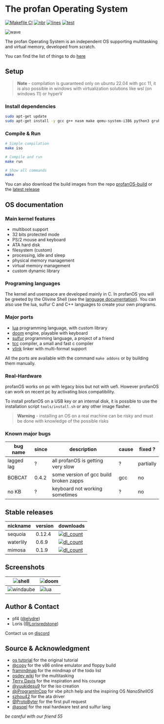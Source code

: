 # The profan Operating System

[![Makefile CI](https://github.com/elydre/profanOS/actions/workflows/makefile.yml/badge.svg)](https://github.com/elydre/profanOS/actions/workflows/makefile.yml)
[![nbr](https://img.shields.io/github/commit-activity/m/elydre/profanOS)](https://github.com/esolangs/profanOS-build/tree/main/img)
[![lines](https://img.shields.io/badge/dynamic/json?color=blue&label=code%20lines&query=profan_lines&url=https://elydre.github.io/build/count.json)](https://elydre.github.io/profan)
[![test](https://img.shields.io/badge/click%20to%20test-all-blue)](https://elydre.github.io/profan/all.html)

![wave](https://elydre.github.io/img/profan.svg)

The profan Operating System is an independent OS supporting multitasking and virtual memory, developed from scratch.

You can find the list of things to do [here](https://framindmap.org/c/maps/1263862/embed)

## Setup

> **Note** -
> compilation is guaranteed only on ubuntu 22.04 with
> gcc 11, it is also possible in windows with virtualization
> solutions like wsl (on windows 11) or hyperV

### Install dependencies

```bash
sudo apt-get update
sudo apt-get install -y gcc g++ nasm make qemu-system-i386 python3 grub-common xorriso grub-pc-bin mtools
```

### Compile & Run

```bash
# Simple compilation
make iso

# Compile and run
make run

# Show all commands
make
```

You can also download the build images from the repo [profanOS-build](https://github.com/esolangs/profanOS-build)
or the [latest release](https://github.com/elydre/profanOS/releases/tag/latest)

## OS documentation

### Main kernel features

- multiboot support
- 32 bits protected mode
- PS/2 mouse and keyboard
- ATA hard disk
- filesystem (custom)
- processing, idle and sleep
- physical memory management
- virtual memory management
- custom dynamic library

### Programing languages

The kernel and userspace are developed mainly in C. In profanOS you will be greeted by
the Olivine Shell (see the [language documentation](https://elydre.github.io/md/olivine)).
You can also use the lua, sulfur C and C++ languages to create your own programs.

### Major ports

- [lua](https://github.com/elydre/lua-profan) programming language, with custom library
- [doom](https://github.com/elydre/doom-profan) engine, playable with keyboard
- [sulfur](https://github.com/asqel/sulfur_lang) programming language, a project of a friend
- [tcc](https://github.com/elydre/tinycc-profan) compiler, a small and fast c compiler
- [vlink](https://github.com/elydre/vlink-profan) linker with multi-format support

All the ports are available with the command `make addons` or by building them manually.

### Real-Hardware

profanOS works on pc with legacy bios but not with uefi. However profanOS
can work on recent pc by activating bios compatibility.

To install profanOS on a USB key or an internal disk, it is possible to use
the installation script `tools/install.sh` or any other image flasher.

> **Warning** -
> installing an OS on a real machine can be risky and
> must be done with knowledge of the possible risks

### Known major bugs

| bug name   | since | description                            | cause | fixed ?   |
|------------|-------|----------------------------------------|-------|-----------|
| lagged lag | ?     | all profanOS is getting very slow      | ?     | partially |
| BOBCAT     | 0.4.2 | some version of gcc build broken zapps | gcc   | no        |
| no KB      | ?     | keyboard not working sometimes         | ?     | no        |

## Stable releases

| nickname  | version | downloads |
|-----------|---------|-----------|
| sequoia   | 0.12.4  | [![dl_count](https://img.shields.io/github/downloads/elydre/profanOS/sequoia/total?color=999999&label=iso+file&style=flat-square)](https://github.com/elydre/profanOS/releases/tag/sequoia) |
| waterlily | 0.6.9   | [![dl_count](https://img.shields.io/github/downloads/elydre/profanOS/waterlily/total?color=999999&label=iso+file&style=flat-square)](https://github.com/elydre/profanOS/releases/tag/waterlily) |
| mimosa    | 0.1.9   | [![dl_count](https://img.shields.io/github/downloads/elydre/profanOS/mimosa/total?color=999999&label=floppy&style=flat-square)](https://github.com/elydre/profanOS/releases/tag/mimosa) |

## Screenshots

| ![shell](https://elydre.github.io/img/profan/screen/shell.png) | ![doom](https://elydre.github.io/img/profan/screen/doom.png) |
|------------------------------------------------------------------|-------------------------------------------------------------------|
| ![windaube](https://elydre.github.io/img/profan/screen/windaube.png) | ![lua](https://elydre.github.io/img/profan/screen/lua.png) |

## Author & Contact

- pf4 ([@elydre](https://github.com/elydre))
- Loris ([@Lorisredstone](https://github.com/Lorisredstone))

Contact us on [discord](http://pf4.ddns.net/discord)

## Source & Acknowledgment

- [os tutorial](https://github.com/cfenollosa/os-tutorial) for the original tutorial
- [@copy](https://github.com/copy/v86) for the v86 online emulator and floppy build
- [framindmap](https://framindmap.org) for the mindmap of the todo list
- [osdev wiki](https://wiki.osdev.org/Cooperative_Multitasking) for the multitasking
- [Terry Davis](https://templeos.org) for the inspiration and his courage
- [@yuukidesu9](https://gitlab.com/yuukidesu9/yuuos) for the iso creation
- [@iProgramInCpp](https://github.com/iProgramMC) for vbe pitch help and the inspiring OS *NanoShellOS*
- [szhou42](https://github.com/szhou42/osdev) for the ata driver
- [@ProtoByter](https://github.com/ProtoByter) for the first pull request
- [@asqel](https://github.com/asqel) for the real hardware test and sulfur lang

*be careful with our friend 55*
